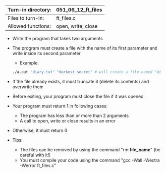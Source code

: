 Turn-in directory: | 051_06_12_ft_files|
-------------|-------------|
Files to turn-in: | ft_files.c |
Allowed functions: | open, write, close

* Write the program that takes two arguments
* The program must create a file with the name of its first parameter and write inside its second parameter
  * Example:
  ```Bash
  ./a.out "diary.txt" "darkest secret" # will create a file named "diary.txt" and write "darkest secret" inside
  ```
* If the file already exists, it must truncate it (delete its contents) and overwrite them 
* Before exiting, your program must close the file if it was opened
* Your program must return 1 in following cases:
  - The program has less than or more than 2 arguments
  - A call to open, write or close results in an error
* Otherwise, it must return 0

* Tips:
  * The files can be removed by using the command "rm **file_name**" (be careful with it!)
  * You must compile your code using the command "gcc -Wall -Wextra -Werror ft_files.c" 
